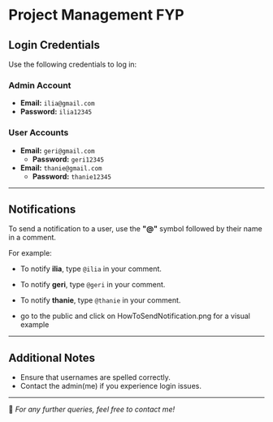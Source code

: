 # Project Management FYP

## **Login Credentials**
Use the following credentials to log in:

### **Admin Account**
- **Email:** `ilia@gmail.com`
- **Password:** `ilia12345`

### **User Accounts**
- **Email:** `geri@gmail.com`
  - **Password:** `geri12345`
- **Email:** `thanie@gmail.com`
  - **Password:** `thanie12345`

---

## **Notifications**
To send a notification to a user, use the **"@"** symbol followed by their name in a comment.

For example:
- To notify **ilia**, type `@ilia` in your comment.
- To notify **geri**, type `@geri` in your comment.
- To notify **thanie**, type `@thanie` in your comment.

- go to the public and click on HowToSendNotification.png for a visual example

---

## **Additional Notes**
- Ensure that usernames are spelled correctly.
- Contact the admin(me) if you experience login issues.

---

📌 *For any further queries, feel free to contact me!*
